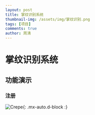 ```yaml
---
layout: post
title: 掌纹识别系统
thumbnail-img: /assets/img/掌纹识别.png
tags: [项目]
comments: true
author: 周清
---
```


# 掌纹识别系统

## 功能演示

### 注册

![Crepe](/assets/img/掌纹识别系统-应用界面-注册.gif){: .mx-auto.d-block :}

